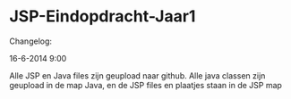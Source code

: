 JSP-Eindopdracht-Jaar1
======================

Changelog:

16-6-2014 9:00

Alle JSP en Java files zijn geupload naar github. Alle java classen zijn geupload in de map Java, en de JSP files en plaatjes
staan in de JSP map
